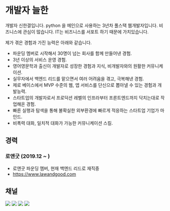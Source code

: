 # 개발자 늘한
개발자 신한결입니다. python 을 메인으로 사용하는 3년차 풀스택 웹개발자입니다.
비즈니스에 관심이 많습니다. IT는 비즈니스를 서포트 하기 때문에 가치있습니다.

제가 겪은 경험과 가진 능력은 아래와 같습니다.
- 파운딩 멤버로 시작해서 30명이 넘는 회사를 함께 만들어낸 경험.
- 3년 이상의 서비스 운영 경험.
- 영어영문학과 출신이 개발자로 성장한 경험과 지식, 비개발자와의 원활한 커뮤니케이션.
- 실무자에서 백엔드 리드를 맡으면서 여러 어려움을 겪고, 극복해낸 경험.
- 제로 베이스에서 MVP 수준의 웹, 앱 서비스를 단신으로 뽑아낼 수 있는 경험과 개발능력.
- 스타트업의 개발자로서 프로덕션 레벨의 인프라부터 프론트엔드까지 닥치는대로 작업해온 경험.
- 빠른 실행과 탐색을 통해 불확실한 외부환경에 빠르게 적응하는 스타트업 기업가 마인드.
- 비폭력 대화, 일치적 대화가 가능한 커뮤니케이션 스킬.  


## 경력

### 로앤굿 (2019.12 ~ )
- 로앤굿 파운딩 멤버, 현재 백엔드 리드로 재직중
- https://www.lawandgood.com


## 채널

[![](https://img.shields.io/static/v1?label=&message=YouTube&color=FF0000&logo=YouTube)](https://www.youtube.com/channel/UCdrsvg9_y6njpdQZsSP-Tbw)
[![](https://img.shields.io/static/v1?label=V&message=Blog&color=06D6A9)](https://velog.io/@neulhan)
[![](https://img.shields.io/static/v1?label=&message=Github&color=181717&logo=Github)](https://github.com/Neulhan/)
[![](https://img.shields.io/static/v1?label=&message=LinkedIn&color=0A66C2&logo=LinkedIn)](https://www.linkedin.com/in/%EC%8B%A0%ED%95%9C%EA%B2%B0/)
